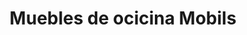 ---
title: "Muebles de ocicina Mobils"
url: /oaxaca-de-juarez/muebles-de-ocicina-mobils/
shop: comercio
---